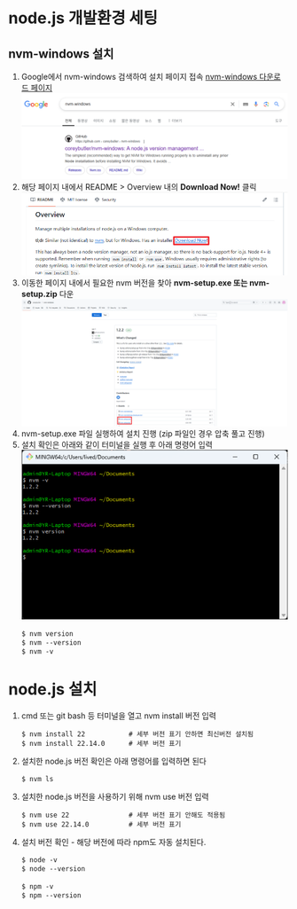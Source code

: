 # node.js 개발환경 세팅
## nvm-windows 설치
1. Google에서 nvm-windows 검색하여 설치 페이지 접속 [nvm-windows 다운로드 페이지](https://github.com/coreybutler/nvm-windows)
![검색](./resource/image/nvm-windows%20search.png)
2. 해당 페이지 내에서 README > Overview 내의 **Download Now!** 클릭
![다운로드 페이지 이동](./resource/image/nvm-windows%20download.png)
3. 이동한 페이지 내에서 필요한 nvm 버전을 찾아 **nvm-setup.exe 또는 nvm-setup.zip** 다운
![설치파일 다운로드](./resource/image/nvm-windows%20setup.png)
4. nvm-setup.exe 파일 실행하여 설치 진행 (zip 파일인 경우 압축 풀고 진행)
5. 설치 확인은 아래와 같이 터미널을 실행 후 아래 명령어 입력
![설치 확인](./resource/image/nvm-windows%20version.png)
    ```
    $ nvm version
    $ nvm --version
    $ nvm -v
    ```

# node.js 설치
1. cmd 또는 git bash 등 터미널을 열고 nvm install 버전 입력
    ```
    $ nvm install 22           # 세부 버전 표기 안하면 최신버전 설치됨
    $ nvm install 22.14.0      # 세부 버전 표기
    ```
2. 설치한 node.js 버전 확인은 아래 명령어를 입력하면 된다
    ```
    $ nvm ls
    ```
3. 설치한 node.js 버전을 사용하기 위해 nvm use 버전 입력
    ```
    $ nvm use 22               # 세부 버전 표기 안해도 적용됨
    $ nvm use 22.14.0          # 세부 버전 표기
    ```
4. 설치 버전 확인 - 해당 버전에 따라 npm도 자동 설치된다.
    ```
    $ node -v
    $ node --version

    $ npm -v
    $ npm --version
    ```